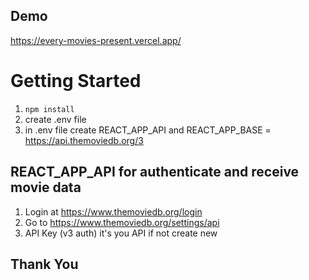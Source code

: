 ## Demo
https://every-movies-present.vercel.app/

# Getting Started
1. `npm install`
2. create .env file
3. in .env file create REACT_APP_API and REACT_APP_BASE = https://api.themoviedb.org/3

## REACT_APP_API for authenticate and receive movie data
1. Login at https://www.themoviedb.org/login
2. Go to https://www.themoviedb.org/settings/api
3. API Key (v3 auth) it's you API if not create new

## Thank You ##